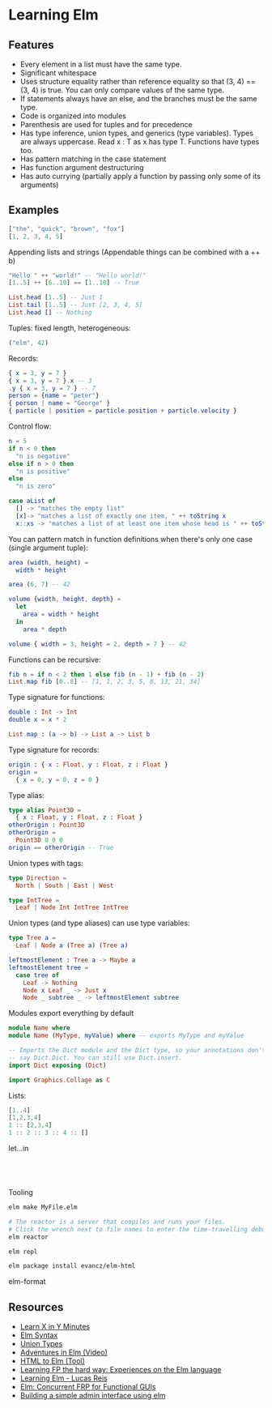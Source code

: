 # Learning Elm

## Features

* Every element in a list must have the same type.
* Significant whitespace
* Uses structure equality rather than reference equality so that (3, 4) == (3, 4) is true. You can only compare values of the same type.
* If statements always have an else, and the branches must be the same type.
* Code is organized into modules
* Parenthesis are used for tuples and for precedence
* Has type inference, union types, and generics (type variables). Types are always uppercase. Read x : T as x has type T. Functions have types too.
* Has pattern matching in the case statement
* Has function argument destructuring
* Has auto currying (partially apply a function by passing only some of its arguments)

## Examples

```elm
["the", "quick", "brown", "fox"]
[1, 2, 3, 4, 5]
```

Appending lists and strings (Appendable things can be combined with a ++ b)

```elm
"Hello " ++ "world!" -- "Hello world!"
[1..5] ++ [6..10] == [1..10] -- True
```

```elm
List.head [1..5] -- Just 1
List.tail [1..5] -- Just [2, 3, 4, 5]
List.head [] -- Nothing
```

Tuples: fixed length, heterogeneous:

```elm
("elm", 42)
```

Records:

```elm
{ x = 3, y = 7 }
{ x = 3, y = 7 }.x -- 3
.y { x = 3, y = 7 } -- 7
person = {name = "peter"}
{ person | name = "George" }
{ particle | position = particle.position + particle.velocity }
```

Control flow:

```elm
n = 5
if n < 0 then
  "n is negative"
else if n > 0 then
  "n is positive"
else
  "n is zero"
```

```elm
case aList of
  [] -> "matches the empty list"
  [x]-> "matches a list of exactly one item, " ++ toString x
  x::xs -> "matches a list of at least one item whose head is " ++ toString x
```

You can pattern match in function definitions when there's only one case (single argument tuple):

```elm
area (width, height) =
  width * height

area (6, 7) -- 42
```

```elm
volume {width, height, depth} =
  let
    area = width * height
  in
    area * depth

volume { width = 3, height = 2, depth = 7 } -- 42
```

Functions can be recursive:

```elm
fib n = if n < 2 then 1 else fib (n - 1) + fib (n - 2)
List.map fib [0..8] -- [1, 1, 2, 3, 5, 8, 13, 21, 34]
```

Type signature for functions:

```elm
double : Int -> Int
double x = x * 2

List.map : (a -> b) -> List a -> List b
```

Type signature for records:

```elm
origin : { x : Float, y : Float, z : Float }
origin =
  { x = 0, y = 0, z = 0 }
```

Type alias:

```elm
type alias Point3D =
  { x : Float, y : Float, z : Float }
otherOrigin : Point3D
otherOrigin =
  Point3D 0 0 0
origin == otherOrigin -- True
```

Union types with tags:

```elm
type Direction =
  North | South | East | West

type IntTree =
  Leaf | Node Int IntTree IntTree
```

Union types (and type aliases) can use type variables:

```elm
type Tree a =
  Leaf | Node a (Tree a) (Tree a)

leftmostElement : Tree a -> Maybe a
leftmostElement tree =
  case tree of
    Leaf -> Nothing
    Node x Leaf _ -> Just x
    Node _ subtree _ -> leftmostElement subtree
```

Modules export everything by default

```elm
module Name where
module Name (MyType, myValue) where -- exports MyType and myValue

-- Imports the Dict module and the Dict type, so your annotations don't have to
-- say Dict.Dict. You can still use Dict.insert.
import Dict exposing (Dict)

import Graphics.Collage as C
```

Lists:

```elm
[1..4]
[1,2,3,4]
1 :: [2,3,4]
1 :: 2 :: 3 :: 4 :: []
```

let...in

```elm
```

```elm
```

```elm
```

```elm
```

Tooling

```sh
elm make MyFile.elm

# The reactor is a server that compiles and runs your files.
# Click the wrench next to file names to enter the time-travelling debugger!
elm reactor

elm repl

elm package install evancz/elm-html
```

elm-format

## Resources

* [Learn X in Y Minutes](https://learnxinyminutes.com/docs/elm/)
* [Elm Syntax](http://elm-lang.org/docs/syntax)
* [Union Types](http://guide.elm-lang.org/types/union_types.html)
* [Adventures in Elm (Video)](https://www.youtube.com/watch?v=cgXhMc8M4X4)
* [HTML to Elm (Tool)](http://mbylstra.github.io/html-to-elm/)
* [Learning FP the hard way: Experiences on the Elm language](https://gist.github.com/ohanhi/0d3d83cf3f0d7bbea9db)
* [Learning Elm - Lucas Reis](http://lucasmreis.github.io/blog/learning-elm-part-1/)
* [Elm: Concurrent FRP for Functional GUIs](http://elm-lang.org/papers/concurrent-frp.pdf)
* [Building a simple admin interface using elm](https://jazmit.github.io/2015/06/17/elm-admin-interface.html)
